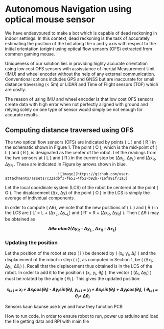 
# Autonomous Navigation using optical mouse sensor

We have endeavoured to make a bot which is capable of dead reckoning in indoor
settings. In this context, dead reckoning is the task of accurately estimating the position of the bot along the x and y axis with respect to the initial orientation (origin) using optical flow sensors (OFS) extracted from common gaming mouse. 

Uniqueness of our solution lies in providing highly accurate orientation using low cost OFS sensors with assisstance of Inertial Measurement Unit (IMU) and wheel encoder without the help of any external communication. Conventional options includes GPS and GNSS but are inaccurate for small distance traversing (< 5m) or  LiDAR and Time of Flight sensors (TOF) which are costly. 

The reason of using IMU and wheel encoder is that low cost OFS sensors create data with high error when not perfectly aligned with ground and relying solely on one type of sensor would simply be not enough for accurate results.

## Computing distance traversed using OFS

The two optical flow sensors (OFS) are indicated by points \( L \) and \( R \) in the schematic shown in Figure 1\. The point \( O \), which is the mid-point of \( L \) and \( R \), is designated as the center of the robot. Let the readings from the two sensors at \( L \) and \( R \) in the current step be (Δx<sub>L</sub>, Δy<sub>L</sub>)  and (Δx<sub>R</sub>, Δy<sub>R</sub> . These are indicated in Figure by arrows shown in blue.

                            ![image](https://github.com/user-attachments/assets/c32adbf3-fe51-4f51-b92b-716fa91f71a3)
                            

Let the local coordinate system (LCS) of the robot be centered at the point \( O \). The displacement (Δx, Δy)  of the point \( O \) in the LCS is simply the average of individual components.

In order to compute \( Δθ), we note that the new positions of \( L \) and \( R \) in the LCS are \( L' = L + (Δx<sub>L</sub>, Δy_<sub>L</sub>)  and \( R' = R + (Δx<sub>R</sub>,  Δy<sub>R</sub>) \). Then \( Δθ ) may be obtained as

***<p style="text-align: center;"> Δθ= atan2(Δy<sub>R</sub> - Δy<sub>L</sub> , Δx<sub>R</sub> - Δx<sub>L</sub>) </p>***


### Updating the position
Let the position of the robot at step \( i \) be denoted by \( (x<sub>i</sub>, y<sub>i</sub>, Δ<sub>i</sub>) \) and the displacement of the robot in step \( i \), as computed in Section 1, be \( (Δx<sub>i</sub>, Δy<sub>i</sub>, Δθ<sub>i</sub>) \). Recall that the displacement thus obtained is in the LCS of the robot. In order to add it to the position \( (x<sub>i</sub>, y<sub>i</sub>, θ<sub>i</sub>) \), the vector \( (Δ<sub>i</sub>, Δy<sub>i</sub>) \) must be rotated by the angle \( θ<sub>i</sub> \). This gives the updated position:
                        
***<p style="text-align: center;"> x<sub>i+1</sub> = x<sub>i</sub> + Δx<sub>i</sub>cos(θ<sub>i</sub>) - Δy<sub>i</sub>sin(θ<sub>i</sub>),
y<sub>i+1</sub> = y<sub>i</sub> + Δx<sub>i</sub>sin(θ<sub>i</sub>) + Δy<sub>i</sub>cos(θ<sub>i</sub>), \\
θ<sub>i+1</sub> = θ<sub>i</sub>+ Δθ<sub>i</sub> </p>***




Sensors kaun kaunse use kiye and how they function
PCB 

How to run code, in order to ensure robot to run, power up arduino and load the file getting data and RPI with main file 


